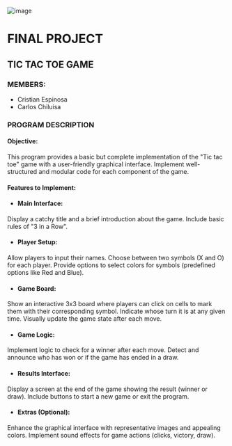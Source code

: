 ![image](https://github.com/CriistianEspinosa/FinalProject/assets/169914497/459f3d17-b380-4bbf-864e-ea607b214d12)



# FINAL PROJECT
## TIC TAC TOE GAME

### MEMBERS:
* Cristian Espinosa
* Carlos Chiluisa

### PROGRAM DESCRIPTION

#### Objective:
This program provides a basic but complete implementation of the "Tic tac toe" game with a user-friendly graphical interface.
Implement well-structured and modular code for each component of the game.

#### Features to Implement:
* #### Main Interface:

Display a catchy title and a brief introduction about the game.
Include basic rules of "3 in a Row".

* #### Player Setup:
Allow players to input their names.
Choose between two symbols (X and O) for each player.
Provide options to select colors for symbols (predefined options like Red and Blue).

* #### Game Board:
Show an interactive 3x3 board where players can click on cells to mark them with their corresponding symbol.
Indicate whose turn it is at any given time.
Visually update the game state after each move.

* #### Game Logic:
Implement logic to check for a winner after each move.
Detect and announce who has won or if the game has ended in a draw.

* #### Results Interface:
Display a screen at the end of the game showing the result (winner or draw).
Include buttons to start a new game or exit the program.

* #### Extras (Optional):
Enhance the graphical interface with representative images and appealing colors.
Implement sound effects for game actions (clicks, victory, draw).
